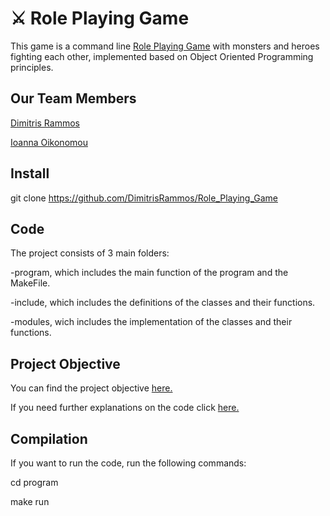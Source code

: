 # :crossed_swords: Role Playing Game

This game is a command line [Role Playing Game](https://en.wikipedia.org/wiki/Role-playing_game) with monsters and heroes fighting each other, implemented based on Object Oriented Programming principles.

## Our Team Members
[Dimitris Rammos](https://github.com/DimitrisRammos)

[Ioanna Oikonomou](https://github.com/ioannaoiko)

## Install

git clone https://github.com/DimitrisRammos/Role_Playing_Game

## Code
The project consists of 3 main folders: 

-program, which includes the main function of the program and the MakeFile.

-include, which includes the definitions of the classes and their functions.

-modules, wich includes the implementation of the classes and their functions. 

## Project Objective
You can find the project objective [here.](https://github.com/DimitrisRammos/Role_Playing_Game/blob/main/OOPproj_2021.pdf)

If you need further explanations on the code click [here.](https://github.com/DimitrisRammos/Role_Playing_Game/blob/main/Readme)

## Compilation
If you want to run the code, run the following commands:

cd program

make run
